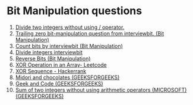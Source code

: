 # Bit Manipulation questions
<ol>
<li><a href="devide.cpp">Divide two integers without using / operator.</a></li>
<li><a href="trailingzero.cpp">Trailing zero bit-manipulation question from interviewbit. (Bit Manipulation)</a></li>
<li><a href="bitcount.cpp">Count bits by interviewbit  (Bit Manipulation)</a></li>
<li><a href="divideinteger.cpp">Divide integers interviewbit </a></li>
<li><a href="reversebits.cpp">Reverse Bits (Bit Manipulation) </a></li>
<li><a href="leetcode-xor-array.cpp">XOR Operation in an Array- Leetcode</a></li>

<li><a href="xor-sequence.cpp">XOR Sequence - Hackerrank</a></li>

<li><a href="midori.cpp">Midori and chocolates (GEEKSFORGEEKS)</a></li>

<li><a href="prob1.cpp">Geek and Code (GEEKSFORGEEKS)</a></li>
<li><a href="prob2.cpp">Sum of two integers without using arithmetic operators (MICROSOFT) (GEEKSFORGEEKS)</a></li>



</ol>
